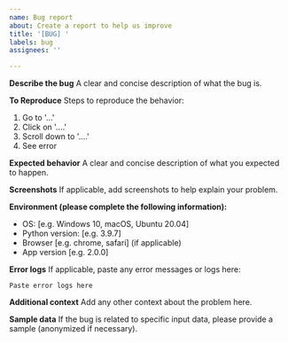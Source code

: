 ```yaml
---
name: Bug report
about: Create a report to help us improve
title: '[BUG] '
labels: bug
assignees: ''

---
```


**Describe the bug**
A clear and concise description of what the bug is.

**To Reproduce**
Steps to reproduce the behavior:
1. Go to '...'
2. Click on '....'
3. Scroll down to '....'
4. See error

**Expected behavior**
A clear and concise description of what you expected to happen.

**Screenshots**
If applicable, add screenshots to help explain your problem.

**Environment (please complete the following information):**
 - OS: [e.g. Windows 10, macOS, Ubuntu 20.04]
 - Python version: [e.g. 3.9.7]
 - Browser [e.g. chrome, safari] (if applicable)
 - App version [e.g. 2.0.0]

**Error logs**
If applicable, paste any error messages or logs here:
```
Paste error logs here
```

**Additional context**
Add any other context about the problem here.

**Sample data**
If the bug is related to specific input data, please provide a sample (anonymized if necessary).